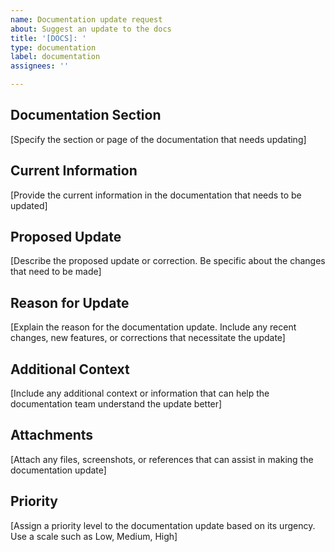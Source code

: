 ```yaml
---
name: Documentation update request
about: Suggest an update to the docs
title: '[DOCS]: '
type: documentation
label: documentation
assignees: ''

---
```


## Documentation Section

[Specify the section or page of the documentation that needs updating]

## Current Information

[Provide the current information in the documentation that needs to be updated]

## Proposed Update

[Describe the proposed update or correction. Be specific about the changes that need to be made]

## Reason for Update

[Explain the reason for the documentation update. Include any recent changes, new features, or corrections that necessitate the update]

## Additional Context

[Include any additional context or information that can help the documentation team understand the update better]

## Attachments

[Attach any files, screenshots, or references that can assist in making the documentation update]

## Priority

[Assign a priority level to the documentation update based on its urgency. Use a scale such as Low, Medium, High]
